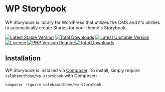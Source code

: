 # WP Storybook

WP Storybook is library for WordPress that utilizes the CMS and it's utilities to automatically create Stories for your theme's Storybook.

[![Latest Stable Version](http://poser.pugx.org/calebsmithdev/wp-storybook/v)](https://packagist.org/packages/calebsmithdev/wp-storybook) [![Total Downloads](http://poser.pugx.org/calebsmithdev/wp-storybook/downloads)](https://packagist.org/packages/calebsmithdev/wp-storybook) [![Latest Unstable Version](http://poser.pugx.org/calebsmithdev/wp-storybook/v/unstable)](https://packagist.org/packages/calebsmithdev/wp-storybook) [![License](http://poser.pugx.org/calebsmithdev/wp-storybook/license)](https://packagist.org/packages/calebsmithdev/wp-storybook) [![PHP Version Require](http://poser.pugx.org/calebsmithdev/wp-storybook/require/php)](https://packagist.org/packages/calebsmithdev/wp-storybook)[![Total Downloads](http://poser.pugx.org/calebsmithdev/wp-storybook/downloads)](https://packagist.org/packages/calebsmithdev/wp-storybook)

## Installation

WP Storybook is installed via [Composer](https://getcomposer.org/). To install, simply require `calebsmithdev/wp-storybook` with Composer:

`composer require calebsmithdev/wp-storybook`